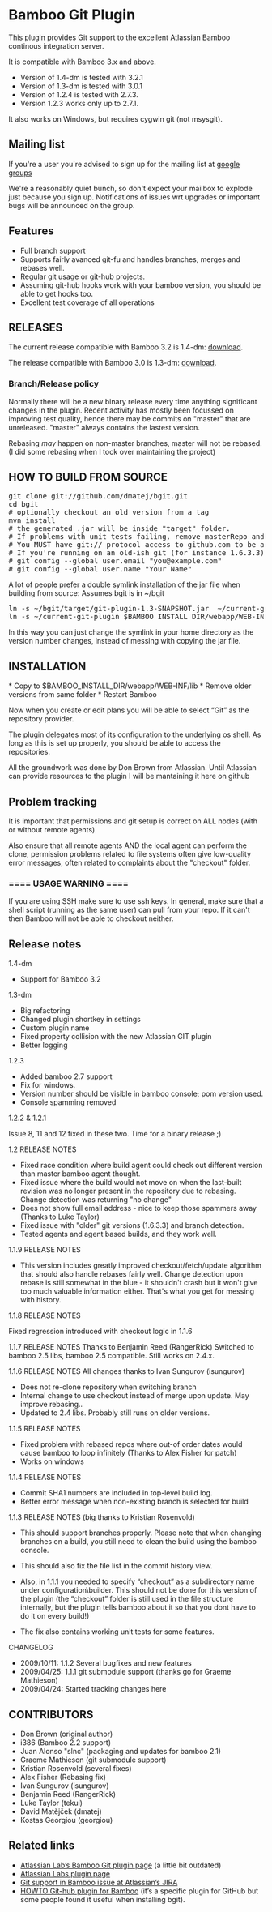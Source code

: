 <h1>Bamboo Git Plugin</h1>

This plugin provides Git support to the excellent Atlassian Bamboo continous integration server.

It is compatible with Bamboo 3.x and above.

* Version of 1.4-dm is tested with 3.2.1
* Version of 1.3-dm is tested with 3.0.1
* Version of 1.2.4 is tested with 2.7.3.
* Version 1.2.3 works only up to 2.7.1.

It also works on Windows, but requires cygwin git (not msysgit).

<h2>Mailing list</h2>

If you're a user you're advised to sign up for the mailing list at
<a href="http://groups.google.com/group/bamboogitplugin">google groups</a>

We're a reasonably quiet bunch, so don't expect your mailbox to explode
just because you sign up. Notifications of issues wrt upgrades or important bugs will be announced on the group.


<h2>Features</h2>

* Full branch support
* Supports fairly avanced git-fu and handles branches, merges and rebases well.
* Regular git usage or git-hub projects.
* Assuming git-hub hooks work with your bamboo version, you should be able to get hooks too.
* Excellent test coverage of all operations

<h2>RELEASES</h2>

The current release compatible with Bamboo 3.2 is 1.4-dm: <a href="https://github.com/downloads/dmatej/bgit/git-plugin-1.4-dm.jar">download</a>.

The release compatible with Bamboo 3.0 is 1.3-dm: <a href="https://github.com/downloads/dmatej/bgit/git-plugin-1.3-dm.jar">download</a>.

<h3>Branch/Release policy</h3>

Normally there will be a new binary release every time anything significant changes in
the plugin. Recent activity has mostly been focussed on improving test quality, hence there may be commits
on "master" that are unreleased. "master" always contains the lastest version.

Rebasing *may* happen on non-master branches, master will not be rebased. (I did some rebasing when I took
over maintaining the project)

<h2>HOW TO BUILD FROM SOURCE</h2>

<pre>
git clone git://github.com/dmatej/bgit.git
cd bgit
# optionally checkout an old version from a tag
mvn install
# the generated .jar will be inside "target" folder.
# If problems with unit tests failing, remove masterRepo and testRepo* folders
# You MUST have git:// protocol access to github.com to be able to build. If not you can add -DskipTests to mvn command.
# If you're running on an old-ish git (for instance 1.6.3.3) an the testCloneThenRebaseLocal test fails, you need to run
# git config --global user.email "you@example.com"
# git config --global user.name "Your Name"
</pre>

A lot of people prefer a double symlink installation of the jar file when building from source:
Assumes bgit is in  ~/bgit
<pre>
ln -s ~/bgit/target/git-plugin-1.3-SNAPSHOT.jar  ~/current-git-plugin
ln -s ~/current-git-plugin $BAMBOO_INSTALL_DIR/webapp/WEB-INF/lib/git-plugin.jar
</pre>
In this way you can just change the symlink in your home directory as the version number changes, instead of
messing with copying the jar file.


<h2>INSTALLATION</h2>
* Copy to $BAMBOO_INSTALL_DIR/webapp/WEB-INF/lib
* Remove older versions from same folder
* Restart Bamboo



Now when you create or edit plans you will be able to select “Git” as the
repository provider.

The plugin delegates most of its configuration to the underlying os shell. As long as this is set up properly, you
should be able to access the repositories.

All the groundwork was done by Don Brown from Atlassian. Until Atlassian can
provide resources to the plugin I will be mantaining it here on github


<h2>Problem tracking</h2>
It is important that permissions and git setup is correct on ALL nodes (with or without remote agents)

Also ensure that all remote agents AND the local agent can perform the clone, permission problems related to file systems
often give low-quality error messages, often related to complaints about the "checkout" folder.


<h3>==== USAGE WARNING ====</h3>
If you are using SSH make sure to use ssh keys. In general, make sure that a
shell script (running as the same user) can pull from your repo. If it can't then Bamboo will not be
able to checkout neither.

<h2>Release notes</h2>

1.4-dm

* Support for Bamboo 3.2

1.3-dm

* Big refactoring
* Changed plugin shortkey in settings
* Custom plugin name
* Fixed property collision with the new Atlassian GIT plugin
* Better logging

1.2.3

* Added bamboo 2.7 support
* Fix for windows.
* Version number should be visible in bamboo console; pom version used.
* Console spamming removed


1.2.2 & 1.2.1

Issue 8, 11 and 12 fixed in these two. Time for a binary release ;)

1.2 RELEASE NOTES

- Fixed race condition where build agent could check out different version than master bamboo agent thought.
- Fixed issue where the build would not move on when the last-built revision was no longer present in the
  repository due to rebasing. Change detection was returning "no change"
- Does not show full email address - nice to keep those spammers away (Thanks to Luke Taylor)
- Fixed issue with "older" git versions (1.6.3.3) and branch detection.
- Tested agents and agent based builds, and they work well.

1.1.9 RELEASE NOTES

- This version includes greatly improved checkout/fetch/update algorithm that should also handle rebases
  fairly well. Change detection upon rebase is still somewhat in the blue - it shouldn't crash but it won't give
  too much valuable information either. That's what you get for messing with history.



1.1.8 RELEASE NOTES

Fixed regression introduced with checkout logic in 1.1.6

1.1.7 RELEASE NOTES
Thanks to Benjamin Reed (RangerRick)
Switched to bamboo 2.5 libs, bamboo 2.5 compatible. Still works on 2.4.x.

1.1.6 RELEASE NOTES
All changes thanks to Ivan Sungurov (isungurov)

- Does not re-clone repository when switching branch
- Internal change to use checkout instead of merge upon update. May improve rebasing..
- Updated to 2.4 libs. Probably still runs on older versions.

1.1.5 RELEASE NOTES

- Fixed problem with rebased repos where out-of order dates would cause bamboo
  to loop infinitely (Thanks to Alex Fisher for patch)
- Works on windows

1.1.4 RELEASE NOTES

- Commit SHA1 numbers are included in top-level build log.
- Better error message when non-existing branch is selected for build

1.1.3 RELEASE NOTES
(big thanks to Kristian Rosenvold)
- This should support branches properly. Please note that when changing
  branches on a build, you still need to clean the build using the bamboo
  console.

- This should also fix the file list in the commit history view.

- Also, in 1.1.1 you needed to specify “checkout” as a subdirectory name under
  configuration\builder. This should not be done for this version of the plugin
  (the “checkout” folder is still used in the file structure internally, but
  the plugin tells bamboo about it so that you dont have to do it on every
  build!)

- The fix also contains working unit tests for some features.


CHANGELOG
- 2009/10/11: 1.1.2 Several bugfixes and new features
- 2009/04/25: 1.1.1 git submodule support (thanks go for Graeme Mathieson)
- 2009/04/24: Started tracking changes here


<h2>CONTRIBUTORS</h2>

- Don Brown (original author)
- i386 (Bamboo 2.2 support)
- Juan Alonso "slnc" (packaging and updates for bamboo 2.1)
- Graeme Mathieson (git submodule support)
- Kristian Rosenvold (several fixes)
- Alex Fisher (Rebasing fix)
- Ivan Sungurov (isungurov)
- Benjamin Reed (RangerRick)
- Luke Taylor (tekul)
- David Matějček (dmatej)
- Kostas Georgiou (georgiou)



<h2>Related links</h2>
<ul>
<li><a href="http://labs.atlassian.com/browse/BGIT">Atlassian Lab&#8217;s Bamboo Git plugin page</a> (a little bit outdated)</li>
<li><a href="tp://labs.atlassian.com/wiki/display/BGIT/Home">Atlassian Labs plugin page</a></li>
<li><a href="http://jira.atlassian.com/browse/BAM-2875">Git support in Bamboo issue at Atlassian&#8217;s JIRA</a></li>
<li><a href="http://wiki.github.com/andypols/git-bamboo-plugin">HOWTO Git-hub plugin for Bamboo</a> (it&#8217;s a specific plugin for GitHub but some people found it useful when installing bgit).</li>
</ul>


